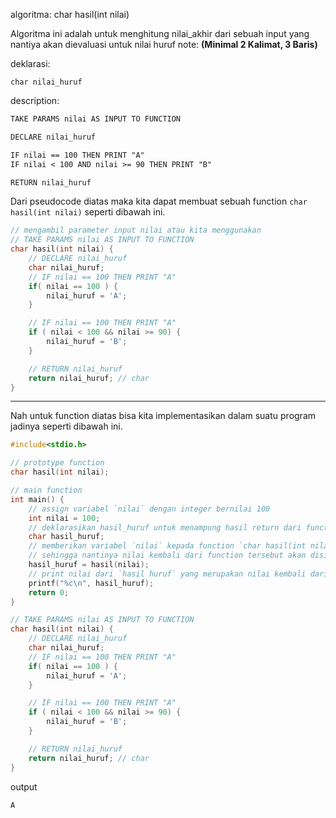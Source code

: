 algoritma: char hasil(int nilai)

Algoritma ini adalah untuk menghitung nilai_akhir dari sebuah input yang nantiya akan dievaluasi untuk nilai huruf note: **(Minimal 2 Kalimat, 3 Baris)**

deklarasi: 

`char nilai_huruf`

description:

```txt
TAKE PARAMS nilai AS INPUT TO FUNCTION

DECLARE nilai_huruf

IF nilai == 100 THEN PRINT "A"
IF nilai < 100 AND nilai >= 90 THEN PRINT "B"

RETURN nilai_huruf
```

Dari pseudocode diatas maka kita dapat membuat sebuah function `char hasil(int nilai)` seperti dibawah ini.

```c
// mengambil parameter input nilai atau kita menggunakan 
// TAKE PARAMS nilai AS INPUT TO FUNCTION
char hasil(int nilai) {  
    // DECLARE nilai_huruf
    char nilai_huruf; 
    // IF nilai == 100 THEN PRINT "A"
    if( nilai == 100 ) { 
        nilai_huruf = 'A';
    } 

    // IF nilai == 100 THEN PRINT "A"
    if ( nilai < 100 && nilai >= 90) { 
        nilai_huruf = 'B';
    }

    // RETURN nilai_huruf
    return nilai_huruf; // char
}
```

--- 

Nah untuk function diatas bisa kita implementasikan dalam suatu program jadinya seperti dibawah ini.

```c
#include<stdio.h>

// prototype function
char hasil(int nilai);

// main function
int main() {
    // assign variabel `nilai` dengan integer bernilai 100 
    int nilai = 100;
    // deklarasikan hasil_huruf untuk menampung hasil return dari function `char hasil(int nilai)` 
    char hasil_huruf;
    // memberikan variabel `nilai` kepada function `char hasil(int nilai)` 
    // sehingga nantinya nilai kembali dari function tersebut akan disimpan ke variabel `hasil_huruf`   
    hasil_huruf = hasil(nilai);
    // print nilai dari `hasil huruf` yang merupakan nilai kembali dari function `hasil`
    printf("%c\n", hasil_huruf); 
    return 0; 
}

// TAKE PARAMS nilai AS INPUT TO FUNCTION
char hasil(int nilai) {  
    // DECLARE nilai_huruf
    char nilai_huruf; 
    // IF nilai == 100 THEN PRINT "A"
    if( nilai == 100 ) { 
        nilai_huruf = 'A';
    } 

    // IF nilai == 100 THEN PRINT "A"
    if ( nilai < 100 && nilai >= 90) { 
        nilai_huruf = 'B';
    }

    // RETURN nilai_huruf
    return nilai_huruf; // char
}
```

output

```
A
```

